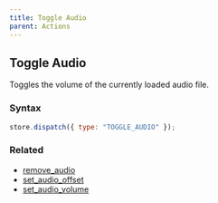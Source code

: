 ```yaml
---
title: Toggle Audio
parent: Actions
---
```


## Toggle Audio

Toggles the volume of the currently loaded audio file.

### Syntax

```js
store.dispatch({ type: "TOGGLE_AUDIO" });
```

### Related

- [remove_audio](./remove_audio.md)
- [set_audio_offset](./set_audio_offset.md)
- [set_audio_volume](./set_audio_volume.md)
